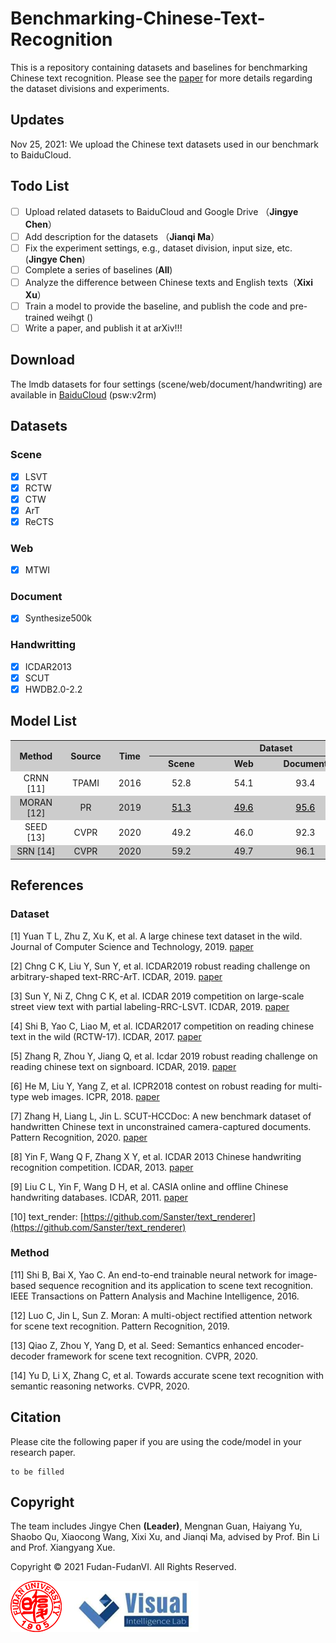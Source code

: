 # Benchmarking-Chinese-Text-Recognition
This is a repository containing datasets and baselines for benchmarking Chinese text recognition. Please see the [paper]() for more details regarding the dataset divisions and experiments.

## Updates
Nov 25, 2021: We upload the Chinese text datasets used in our benchmark to BaiduCloud.

## Todo List
- [ ] Upload related datasets to BaiduCloud and Google Drive （**Jingye Chen**）
- [ ] Add description for the datasets （**Jianqi Ma**）
- [ ] Fix the experiment settings, e.g., dataset division, input size, etc. (**Jingye Chen**)
- [ ] Complete a series of baselines (**All**)
- [ ] Analyze the difference between Chinese texts and English texts（**Xixi Xu**）
- [ ] Train a model to provide the baseline, and publish the code and pre-trained weihgt ()
- [ ] Write a paper, and publish it at arXiv!!!

## Download
The lmdb datasets for four settings (scene/web/document/handwriting) are available in [BaiduCloud](https://pan.baidu.com/s/1OlAAvSOUl8mA2WBzRC8RCg) (psw:v2rm)



## Datasets
### Scene
- [x] LSVT 
- [x] RCTW
- [x] CTW
- [x] ArT
- [x] ReCTS
### Web
- [x] MTWI
### Document
- [x] Synthesize500k
### Handwritting
- [x] ICDAR2013
- [x] SCUT
- [x] HWDB2.0-2.2

## Model List
<table><tbody>
    <tr bgcolor="#CCCCCC">
        <th rowspan="2">&nbsp;&nbsp;Method&nbsp;&nbsp;</th>
        <th rowspan="2">&nbsp;&nbsp;Source&nbsp;&nbsp;</th>
        <th rowspan="2">&nbsp;&nbsp;Time&nbsp;&nbsp;</th>
        <th colspan="4">Dataset</th>
    </tr>
    <tr bgcolor="#CCCCCC">
        <th align="center">&nbsp;&nbsp;&nbsp;&nbsp;&nbsp;&nbsp;Scene&nbsp;&nbsp;&nbsp;&nbsp;&nbsp;&nbsp;</th>
        <th align="center">&nbsp;&nbsp;&nbsp;&nbsp;&nbsp;&nbsp;&nbsp;Web&nbsp;&nbsp;&nbsp;&nbsp;&nbsp;&nbsp;&nbsp;</th>
        <th align="center">&nbsp;&nbsp;Document&nbsp;&nbsp;</th>
        <th align="center">&nbsp;Handwriting&nbsp;</th>
    </tr>
    <tr>
        <td align="center">CRNN [11]</td>
        <td align="center">TPAMI</td>
        <td align="center">2016</td>
        <td align="center">52.8</td>
        <td align="center">54.1</td>
        <td align="center">93.4</td>
        <td align="center">ing</td>
    </tr>
    <tr bgcolor="#CCCCCC">
        <td align="center">MORAN [12]</td>
        <td align="center">PR</td>
        <td align="center">2019</td>
        <td align="center"><a href="./predictions/MORAN/MORAN_scene.txt" style="color:black;">51.3</a></td>
        <td align="center"><a href="./predictions/MORAN/MORAN_web.txt" style="color:black;">49.6</a></td>
        <td align="center"><a href="./predictions/MORAN/MORAN_document.txt" style="color:black;">95.6</a></td>
        <td align="center">ing</td>
    </tr>
    <tr>
        <td align="center">SEED [13]</td>
        <td align="center">CVPR</td>
        <td align="center">2020</td>
        <td align="center">49.2</td>
        <td align="center">46.0</td>
        <td align="center">92.3</td>
        <td align="center">ing</td>
    </tr>
    <tr  bgcolor="#CCCCCC">
        <td align="center">SRN [14]</td>
        <td align="center">CVPR</td>
        <td align="center">2020</td>
        <td align="center">59.2</td>
        <td align="center">49.7</td>
        <td align="center">96.1</td>
        <td align="center">ing</td>
    </tr>
</table>

## References

### Dataset
[1] Yuan T L, Zhu Z, Xu K, et al. A large chinese text dataset in the wild. Journal of Computer Science and Technology, 2019. [paper](https://github.com/FudanVI/benchmarking-chinese-text-recognition/blob/main/papers/Scene/%E3%80%90CTW%E3%80%91(JCS2019)A%20Large%20Chinese%20Text%20Dataset%20in%20the%20Wild.pdf)

[2] Chng C K, Liu Y, Sun Y, et al. ICDAR2019 robust reading challenge on arbitrary-shaped text-RRC-ArT. ICDAR, 2019. [paper](https://github.com/FudanVI/benchmarking-chinese-text-recognition/blob/main/papers/Scene/%E3%80%90ArT%E3%80%91(ICDAR2019)ICDAR2019%20Robust%20Reading%20Challenge%20on%20Arbitrary-Shaped%20Text%20-%20RRC-ArT.pdf)

[3] Sun Y, Ni Z, Chng C K, et al. ICDAR 2019 competition on large-scale street view text with partial labeling-RRC-LSVT. ICDAR, 2019. [paper](https://github.com/FudanVI/benchmarking-chinese-text-recognition/blob/main/papers/Scene/%E3%80%90LSVT%E3%80%91(ICDAR2019)ICDAR%202019%20Competition%20on%20Large-scale%20Street%20View%20Text%20with%20Partial%20Labeling%20-%20RRC-LSVT.pdf)

[4] Shi B, Yao C, Liao M, et al. ICDAR2017 competition on reading chinese text in the wild (RCTW-17). ICDAR, 2017. [paper](https://github.com/FudanVI/benchmarking-chinese-text-recognition/blob/main/papers/Scene/%E3%80%90RCTW%E3%80%91(ICDAR2017)ICDAR2017%20Competition%20on%20Reading%20Chinese%20Text%20in%20the%20Wild%20(RCTW-17).pdf)

[5] Zhang R, Zhou Y, Jiang Q, et al. Icdar 2019 robust reading challenge on reading chinese text on signboard. ICDAR, 2019. [paper](https://github.com/FudanVI/benchmarking-chinese-text-recognition/blob/main/papers/Scene/%E3%80%90ReCTS%E3%80%91(ICDAR2019)ICDAR%202019%20Robust%20Reading%20Challenge%20on%20Reading%20Chinese%20Text%20on%20Signboard.pdf)

[6] He M, Liu Y, Yang Z, et al. ICPR2018 contest on robust reading for multi-type web images. ICPR, 2018. [paper](https://github.com/FudanVI/benchmarking-chinese-text-recognition/blob/main/papers/Web/%E3%80%90MTWI%E3%80%91(ICPR2018)ICPR2018%20Contest%20on%20Robust%20Reading%20for%20Multi-Type%20Web%20Images.pdf)

[7] Zhang H, Liang L, Jin L. SCUT-HCCDoc: A new benchmark dataset of handwritten Chinese text in unconstrained camera-captured documents. Pattern Recognition, 2020. [paper](https://github.com/FudanVI/benchmarking-chinese-text-recognition/blob/main/papers/Handwriting/%E3%80%90SCUT%E3%80%91(PR2020)SCUT-HCCDoc-%20A%20new%20benchmark%20dataset%20of%20handwritten%20Chinese%20text%20in%20unconstrained%20camera-captured%20documents.pdf)

[8] Yin F, Wang Q F, Zhang X Y, et al. ICDAR 2013 Chinese handwriting recognition competition. ICDAR, 2013. [paper](https://github.com/FudanVI/benchmarking-chinese-text-recognition/blob/main/papers/Handwriting/%E3%80%90ICDAR2013%E3%80%91(ICDAR2013)ICDAR%202013%20Chinese%20Handwriting%20Recognition%20Competition%20.pdf)

[9] Liu C L, Yin F, Wang D H, et al. CASIA online and offline Chinese handwriting databases. ICDAR, 2011. [paper](https://github.com/FudanVI/benchmarking-chinese-text-recognition/blob/main/papers/Handwriting/%E3%80%90HWDB%E3%80%91(ICDAR2011)CASIA%20Online%20and%20Offline%20Chinese%20Handwriting%20Databases.pdf)

[10] text_render: [https://github.com/Sanster/text_renderer](https://github.com/Sanster/text_renderer)

### Method
[11] Shi B, Bai X, Yao C. An end-to-end trainable neural network for image-based sequence recognition and its application to scene text recognition. IEEE Transactions on Pattern Analysis and Machine Intelligence, 2016.

[12] Luo C, Jin L, Sun Z. Moran: A multi-object rectified attention network for scene text recognition. Pattern Recognition, 2019.

[13] Qiao Z, Zhou Y, Yang D, et al. Seed: Semantics enhanced encoder-decoder framework for scene text recognition. CVPR, 2020.

[14] Yu D, Li X, Zhang C, et al. Towards accurate scene text recognition with semantic reasoning networks. CVPR, 2020.

## Citation
Please cite the following paper if you are using the code/model in your research paper.

```
to be filled
```


## Copyright
The team includes Jingye Chen **(Leader)**, Mengnan Guan, Haiyang Yu, Shaobo Qu, Xiaocong Wang, Xixi Xu, and Jianqi Ma, advised by Prof. Bin Li and Prof. Xiangyang Xue.

Copyright © 2021 Fudan-FudanVI. All Rights Reserved.

![Alt text](./images/logo.png)

